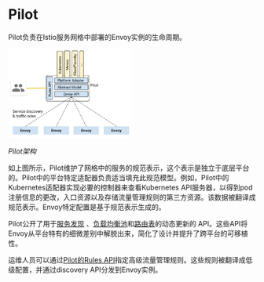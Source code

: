 # Pilot

Pilot负责在Istio服务网格中部署的Envoy实例的生命周期。

<img src="./img/pilot/PilotAdapters.svg" width="50%" height="50%" alt="Pilot's overall architecture." title="Pilot Architecture" />

_Pilot架构_

如上图所示，Pilot维护了网格中的服务的规范表示，这个表示是独立于底层平台的。Pilot中的平台特定适配器负责适当填充此规范模型。例如，Pilot中的Kubernetes适配器实现必要的控制器来查看Kubernetes API服务器，以得到pod注册信息的更改，入口资源以及存储流量管理规则的第三方资源。该数据被翻译成规范表示。Envoy特定配置是基于规范表示生成的。

Pilot公开了用于[服务发现](https://envoyproxy.github.io/envoy/configuration/cluster_manager/sds_api.html) 、[负载均衡池](https://envoyproxy.github.io/envoy/configuration/cluster_manager/cds.html)和[路由表](https://envoyproxy.github.io/envoy/configuration/http_conn_man/rds.html)的动态更新的 API。这些API将Envoy从平台特有的细微差别中解脱出来，简化了设计并提升了跨平台的可移植性。

运维人员可以通过[Pilot的Rules API](../../reference/config/traffic-rules/)指定高级流量管理规则。这些规则被翻译成低级配置，并通过discovery API分发到Envoy实例。

